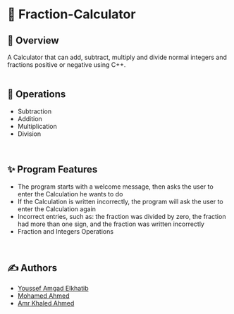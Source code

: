# 🔢 Fraction-Calculator
## 📖 Overview
<div>
A Calculator that can add, subtract, multiply and divide normal integers and fractions positive or negative using C++.
</div>

</br>

## 📐 Operations

- Subtraction
- Addition
- Multiplication
- Division

</br>

## ✨ Program Features
- The program starts with a welcome message, then asks the user to enter the Calculation he wants to do
- If the Calculation is written incorrectly, the program will ask the user to enter the Calculation again
- Incorrect entries, such as: the fraction was divided by zero, the fraction had more than one sign, and the fraction was written incorrectly
- Fraction and Integers Operations

</br>

## ✍️ Authors

- [Youssef Amgad Elkhatib](https://github.com/YoussefElkhatib)
- [Mohamed Ahmed](https://github.com/mohamedahmed2005)
- [Amr Khaled Ahmed](https://github.com/Amr-Khaled-Ahmed)

